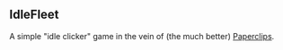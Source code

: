 ## IdleFleet

A simple "idle clicker" game in the vein of (the much better) [Paperclips](https://www.decisionproblem.com/paperclips/index2.html). 